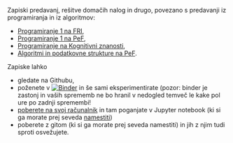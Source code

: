 Zapiski predavanj, rešitve domačih nalog in drugo, povezano s predavanji iz programiranja in iz algoritmov:

- [Programiranje 1 na FRI](https://ucilnica.fri.uni-lj.si/course/view.php?id=166),
- [Programiranje 1 na PeF](https://ucilnice.arnes.si/course/view.php?id=73114),
- [Programiranje na Kognitivni znanosti](https://ucilnica.fri.uni-lj.si/course/view.php?id=175),
- [Algoritmi in podatkovne strukture na PeF](https://ucilnice.arnes.si/course/view.php?id=73155).

Zapiske lahko
- gledate na Githubu,
- poženete v [![Binder](https://mybinder.org/badge_logo.svg)](https://mybinder.org/v2/gh/janezd/predavanja/HEAD)
  in še sami eksperimentirate (pozor: binder je zastonj in vaših sprememb ne bo hranil v nedogled temveč le kake
  pol ure po zadnji spremembi!
- [poberete na svoj računalnik](https://github.com/janezd/predavanja/archive/master.zip) in tam poganjate v
  Jupyter notebook (ki si ga morate prej seveda [namestiti](https://jupyter.org/install))
- poberete z gitom (ki si ga morate prej seveda namestiti) in jih z njim tudi sproti osvežujete.
